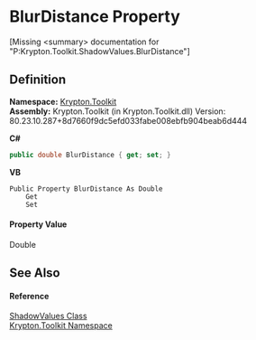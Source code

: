 # BlurDistance Property


\[Missing &lt;summary&gt; documentation for "P:Krypton.Toolkit.ShadowValues.BlurDistance"\]



## Definition
**Namespace:** <a href="79d2eac2-21f4-54ff-7552-b20c33c30600.md">Krypton.Toolkit</a>  
**Assembly:** Krypton.Toolkit (in Krypton.Toolkit.dll) Version: 80.23.10.287+8d7660f9dc5efd033fabe008ebfb904beab6d444

**C#**
``` C#
public double BlurDistance { get; set; }
```
**VB**
``` VB
Public Property BlurDistance As Double
	Get
	Set
```



#### Property Value
Double

## See Also


#### Reference
<a href="4d204e23-e22e-29ac-d2bc-a2a297688f00.md">ShadowValues Class</a>  
<a href="79d2eac2-21f4-54ff-7552-b20c33c30600.md">Krypton.Toolkit Namespace</a>  
